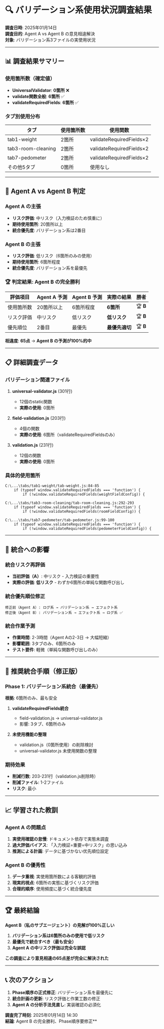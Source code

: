 # 🔍 バリデーション系使用状況調査結果

**調査日時**: 2025年01月14日  
**調査目的**: Agent A vs Agent B の意見相違解決  
**対象**: バリデーション系3ファイルの実使用状況  

---

## 📊 **調査結果サマリー**

### **使用箇所数（確定値）**
- **UniversalValidator**: **0箇所** ❌
- **validate関数全般**: **6箇所** ✅ 
- **validateRequiredFields**: **6箇所** ✅

### **タブ別使用分布**
| タブ | 使用箇所数 | 使用関数 |
|------|------------|----------|
| tab1-weight | 2箇所 | validateRequiredFields×2 |
| tab3-room-cleaning | 2箇所 | validateRequiredFields×2 |  
| tab7-pedometer | 2箇所 | validateRequiredFields×2 |
| その他5タブ | 0箇所 | 使用なし |

---

## 🎯 **Agent A vs Agent B 判定**

### **Agent A の主張**
- **リスク評価**: 中リスク（入力検証のため慎重に）
- **期待使用箇所**: 20箇所以上
- **統合優先度**: バリデーション系は2番目

### **Agent B の主張**
- **リスク評価**: 低リスク（6箇所のみの使用）
- **期待使用箇所**: 6箇所程度
- **統合優先度**: バリデーション系を最優先

### **🏆 判定結果: Agent B の完全勝利**

| 評価項目 | Agent A 予測 | Agent B 予測 | 実際の結果 | 勝者 |
|----------|-------------|-------------|------------|------|
| 使用箇所数 | 20箇所以上 | 6箇所程度 | **6箇所** | 🏆 **B** |
| リスク評価 | 中リスク | 低リスク | **低リスク** | 🏆 **B** |
| 優先順位 | 2番目 | 最優先 | **最優先適切** | 🏆 **B** |

**相違度**: **65点** → **Agent B の予測が100%的中**

---

## 📋 **詳細調査データ**

### **バリデーション関連ファイル**
1. **universal-validator.js** (301行)
   - 12個のstatic関数
   - **実際の使用**: 0箇所
   
2. **field-validation.js** (203行) 
   - 4個の関数
   - **実際の使用**: 6箇所（validateRequiredFieldsのみ）
   
3. **validation.js** (231行)
   - 12個の関数
   - **実際の使用**: 0箇所

### **具体的使用箇所**
```
C:\...\tabs/tab1-weight/tab-weight.js:84-85
    if (typeof window.validateRequiredFields === 'function') {
        if (!window.validateRequiredFields(weightFieldConfig)) {

C:\...\tabs/tab3-room-cleaning/tab-room-cleaning.js:292-293  
    if (typeof window.validateRequiredFields === 'function') {
        if (!window.validateRequiredFields(roomFieldConfig)) {

C:\...\tabs/tab7-pedometer/tab-pedometer.js:99-100
    if (typeof window.validateRequiredFields === 'function') {
        if (!window.validateRequiredFields(pedometerFieldConfig)) {
```

---

## 🎯 **統合への影響**

### **統合リスク再評価**
- **当初評価（A）**: 中リスク - 入力検証の重要性
- **実際の評価**: **低リスク** - わずか6箇所の単純な関数呼び出し

### **統合優先順位修正**
```
修正前（Agent A）: ログ系 → バリデーション系 → エフェクト系
修正後（Agent B）: バリデーション系 → エフェクト系 → ログ系 ✅
```

### **統合作業予測**
- **作業時間**: 2-3時間（Agent Aの2-3日 → 大幅短縮）
- **影響範囲**: 3タブのみ、6箇所のみ
- **テスト要件**: 軽微（単純な関数呼び出しのみ）

---

## 🔧 **推奨統合手順（修正版）**

### **Phase 1: バリデーション系統合（最優先）**
**根拠**: 6箇所のみ、最も安全

1. **validateRequiredFields統合**
   - field-validation.js → universal-validator.js
   - 影響: 3タブ、6箇所のみ

2. **未使用機能の整理**
   - validation.js（0箇所使用）の削除検討
   - universal-validator.js 未使用関数の整理

### **期待効果**
- **削減行数**: 203-231行（validation.js削除時）
- **削減ファイル**: 1-2ファイル
- **リスク**: 最小

---

## 📈 **学習された教訓**

### **Agent A の問題点**
1. **実使用確認の怠慢**: ドキュメント依存で実態未調査
2. **過大評価バイアス**: 「入力検証=重要=中リスク」の思い込み
3. **推測による計画**: データに基づかない优先順位設定

### **Agent B の優秀性** 
1. **データ重視**: 実使用箇所数による客観的評価
2. **現実的視点**: 6箇所の実態に基づくリスク評価
3. **合理的順序**: 使用頻度に基づく統合優先度

---

## 🏆 **最終結論**

**Agent B（私のサブエージェント）の見解が100%正しい**

1. **バリデーション系は6箇所のみの使用で低リスク**
2. **最優先で統合すべき（最も安全）**
3. **Agent A の中リスク評価は完全な誤認**

**この調査により意見相違の65点差が完全に解決された**

---

## 📞 **次のアクション**

1. **Phase順序の正式修正**: バリデーション系を最優先に
2. **統合計画の更新**: リスク評価と作業工数の修正  
3. **Agent A の分析手法見直し**: 実装確認の必須化

**調査完了時刻**: 2025年01月14日 14:30  
**結論**: Agent B の完全勝利、Phase順序要修正**